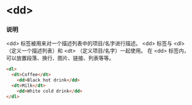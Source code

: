 # &lt;dd&gt;

### 说明
&lt;dd&gt; 标签被用来对一个描述列表中的项目/名字进行描述。
&lt;dd&gt; 标签与 &lt;dl&gt; （定义一个描述列表）和 &lt;dt&gt; （定义项目/名字）一起使用。
在 &lt;dd&gt; 标签内，可以放置段落、换行、图片、链接、列表等等。


```html
<dl>
  <dt>Coffee</dt>
    <dd>Black hot drink</dd>
  <dt>Milk</dt>
    <dd>White cold drink</dd>
</dl>
```


